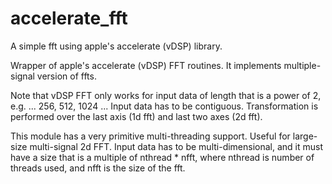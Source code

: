 # accelerate_fft
A simple fft using apple's accelerate (vDSP) library.

Wrapper of apple's accelerate (vDSP) FFT routines. It implements multiple-signal
version of ffts. 

Note that vDSP FFT only works for input data of length that is a power of 2,
e.g. ... 256, 512, 1024 ... Input data has to be contiguous. Transformation
is performed over the last axis (1d fft) and last two axes (2d fft).

This module has a very primitive multi-threading support. Useful for 
large-size multi-signal 2d FFT. Input data has to be multi-dimensional, and it 
must have a size that is a multiple of nthread  * nfft, where
nthread is number of threads used, and nfft is the size of the fft. 


